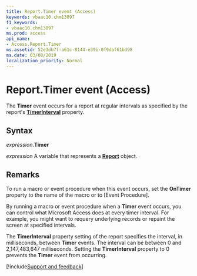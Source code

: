 ```yaml
---
title: Report.Timer event (Access)
keywords: vbaac10.chm13897
f1_keywords:
- vbaac10.chm13897
ms.prod: access
api_name:
- Access.Report.Timer
ms.assetid: 52e3db7f-a61c-8144-e39b-0f9daf61bd98
ms.date: 03/08/2019
localization_priority: Normal
---
```



# Report.Timer event (Access)

The **Timer** event occurs for a report at regular intervals as specified by the report's **[TimerInterval](Access.Report.TimerInterval.md)** property.


## Syntax

_expression_.**Timer**

_expression_ A variable that represents a **[Report](Access.Report.md)** object.


## Remarks

To run a macro or event procedure when this event occurs, set the **OnTimer** property to the name of the macro or to [Event Procedure].

By running a macro or event procedure when a **Timer** event occurs, you can control what Microsoft Access does at every timer interval. For example, you might want to requery underlying records or repaint the screen at specified intervals.

The **TimerInterval** property setting of the report specifies the interval, in milliseconds, between **Timer** events. The interval can be between 0 and 2,147,483,647 milliseconds. Setting the **TimerInterval** property to 0 prevents the **Timer** event from occurring.



[!include[Support and feedback](~/includes/feedback-boilerplate.md)]